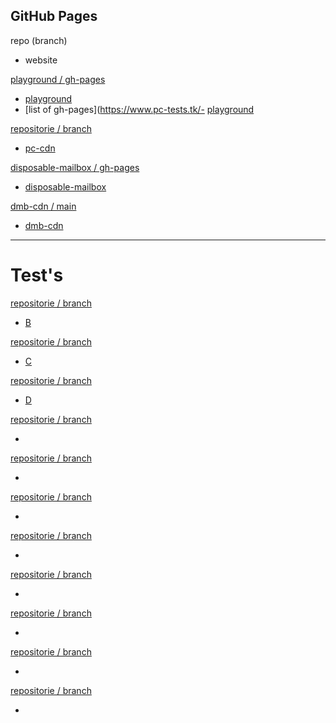 ## GitHub Pages

repo (branch)
- website

[playground / gh-pages](https://github.com/pfeifferch/playground/tree/gh-pages/docs)
- [playground](https://www.pc-tests.tk/)
- [list of gh-pages](https://www.pc-tests.tk/- [playground](https://www.pc-tests.tk/gh-pages.html)

[repositorie / branch](#url)
- [pc-cdn](https://www.pc-cdn.eu/)

[disposable-mailbox / gh-pages](https://github.com/pfeifferch/disposable-mailbox/tree/gh-pages)
- [disposable-mailbox](https://gh.disposable-mailbox.eu)

[dmb-cdn / main](https://github.com/pfeifferch/dmb-cdn/tree/main/docs)
- [dmb-cdn](https://cdn.gh.disposable-mailbox.eu)

___

# Test's 

[repositorie / branch](#url)
- [B](https://template.pc-tests.tk)

[repositorie / branch](#url)
- [C](https://isepg.pc-tests.tk)

[repositorie / branch](#url)
- [D](https://ise2.pc-tests.tk)

[repositorie / branch](#url)
- []()

[repositorie / branch](#url)
- []()



[repositorie / branch](#url)
- []()

[repositorie / branch](#url)
- []()

[repositorie / branch](#url)
- []()



[repositorie / branch](#url)
- []()

[repositorie / branch](#url)
- []()

[repositorie / branch](#url)
- []()



